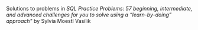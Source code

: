 Solutions to problems in *SQL Practice Problems: 57 beginning, intermediate, and advanced challenges for you to solve using a “learn-by-doing” approach"* 
by Sylvia Moestl Vasilik 